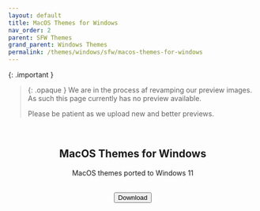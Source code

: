 ```yaml
---
layout: default
title: MacOS Themes for Windows
nav_order: 2
parent: SFW Themes
grand_parent: Windows Themes
permalink: /themes/windows/sfw/macos-themes-for-windows
---
```


{: .important }
> {: .opaque }
> We are in the process af revamping our preview images. As such this page currently has no preview available.
>
> Please be patient as we upload new and better previews.

<div class="card">
  <!-- <img width="100%" height="auto" class="block" src="../../../assets/images/themes/sfw/MACOS-THEMES-FOR-WINDOWS.webp" /> -->
  <br />
  <div class="container">
    <h2 class="text-small" style="text-align:center">MacOS Themes for Windows</h2>
    <p class="text-small" style="text-align:center">MacOS themes ported to Windows 11</p>
    <br />
    <span class="fs-3">
      <div align="center" class="text-small">
        <a href="https://gitlab.com/the-back-room/Themes/-/archive/main/Themes-main.zip?path=Windows/SFW/MacOS-Themes-for-Windows" target="_blank">
          <button type="button" name="button" class="btn">Download</button></a> 
      </div>
    </span>
    <br />
  </div>
</div>